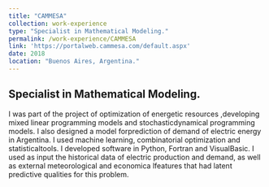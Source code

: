```yaml
---
title: "CAMMESA"
collection: work-experience
type: "Specialist in Mathematical Modeling."
permalink: /work-experience/CAMMESA
link: 'https://portalweb.cammesa.com/default.aspx'
date: 2018
location: "Buenos Aires, Argentina."
---
```


<h2>Specialist in Mathematical Modeling.</h2>
<p>I was part of the project of optimization of energetic resources ,developing mixed linear programming models and stochasticdynamical programming models.  I also designed a model forprediction of demand of electric energy in Argentina.  I used machine learning, combinatorial optimization and statisticaltools.  I developed software in Python,  Fortran and VisualBasic. I used as input the historical data of electric production and demand, as well as external meteorological and economica lfeatures that had latent predictive qualities for this problem.</p>


